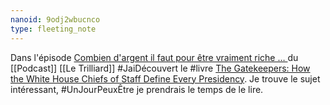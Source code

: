 ```yaml
---
nanoid: 9odj2wbucnco
type: fleeting_note
---
```

Dans l'épisode [Combien d'argent il faut pour être vraiment riche … ](https://podcasters.spotify.com/pod/show/le-trilliard/episodes/Combien-dargent-il-faut-pour-tre-vraiment-riche-7-e2jqb7m) du [[Podcast]] [[Le Trilliard]] #JaiDécouvert le #livre [The Gatekeepers: How the White House Chiefs of Staff Define Every Presidency](https://www.goodreads.com/book/show/31159759-the-gatekeepers). Je trouve le sujet intéressant, #UnJourPeuxÊtre je prendrais le temps de le lire.
